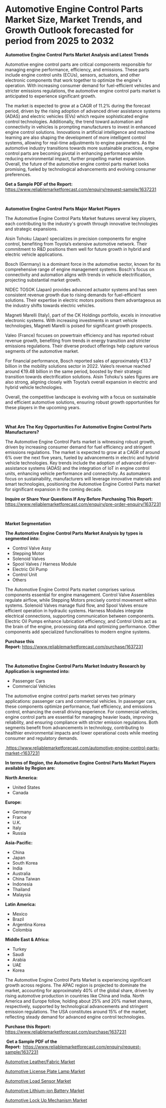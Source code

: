 <p><h1>Automotive Engine Control Parts Market Size, Market Trends, and Growth Outlook forecasted for period from 2025 to 2032</h1></p><p><strong>Automotive Engine Control Parts Market Analysis and Latest Trends</strong></p>
<p><p>Automotive engine control parts are critical components responsible for managing engine performance, efficiency, and emissions. These parts include engine control units (ECUs), sensors, actuators, and other electronic components that work together to optimize the engine's operation. With increasing consumer demand for fuel-efficient vehicles and stricter emissions regulations, the automotive engine control parts market is anticipated to experience significant growth.</p><p>The market is expected to grow at a CAGR of 11.2% during the forecast period, driven by the rising adoption of advanced driver assistance systems (ADAS) and electric vehicles (EVs) which require sophisticated engine control technologies. Additionally, the trend toward automation and connectivity in vehicles is prompting manufacturers to invest in enhanced engine control solutions. Innovations in artificial intelligence and machine learning are also shaping the development of more intelligent control systems, allowing for real-time adjustments to engine parameters. As the automotive industry transitions towards more sustainable practices, engine control parts are becoming pivotal in enhancing performance while reducing environmental impact, further propelling market expansion. Overall, the future of the automotive engine control parts market looks promising, fueled by technological advancements and evolving consumer preferences.</p></p>
<p><strong>Get a Sample PDF of the Report:&nbsp;</strong> <a href="https://www.reliablemarketforecast.com/enquiry/request-sample/1637231?utm_campaign=1890&utm_medium=2&utm_source=Github&utm_content=ia&utm_term=23032025&utm_id=automotive-engine-control-parts">https://www.reliablemarketforecast.com/enquiry/request-sample/1637231</a></p>
<p>&nbsp;</p>
<p><strong>Automotive Engine Control Parts Major Market Players</strong></p>
<p><p>The Automotive Engine Control Parts Market features several key players, each contributing to the industry's growth through innovative technologies and strategic expansions. </p><p>Aisin Tohoku (Japan) specializes in precision components for engine control, benefiting from Toyota’s extensive automotive network. Their commitment to R&D positions them well for future growth in hybrid and electric vehicle applications.</p><p>Bosch (Germany) is a dominant force in the automotive sector, known for its comprehensive range of engine management systems. Bosch's focus on connectivity and automation aligns with trends in vehicle electrification, projecting substantial market growth.</p><p>NIDEC TOSOK (Japan) provides advanced actuator systems and has seen consistent revenue growth due to rising demands for fuel-efficient solutions. Their expertise in electric motors positions them advantageous as the industry shifts towards electric vehicles.</p><p>Magneti Marelli (Italy), part of the CK Holdings portfolio, excels in innovative electronic systems. With increasing investments in smart vehicle technologies, Magneti Marelli is poised for significant growth prospects.</p><p>Valeo (France) focuses on powertrain efficiency and has reported robust revenue growth, benefiting from trends in energy transition and stricter emissions regulations. Their diverse product offerings help capture various segments of the automotive market.</p><p>For financial performance, Bosch reported sales of approximately €13.7 billion in the mobility solutions sector in 2022. Valeo’s revenue reached around €19.48 billion in the same period, boosted by their strategic transition towards electrification solutions. Aisin Tohoku's sales figures are also strong, aligning closely with Toyota’s overall expansion in electric and hybrid vehicle technologies.</p><p>Overall, the competitive landscape is evolving with a focus on sustainable and efficient automotive solutions, ensuring robust growth opportunities for these players in the upcoming years.</p></p>
<p>&nbsp;</p>
<p><strong>What Are The Key Opportunities For Automotive Engine Control Parts Manufacturers?</strong></p>
<p><p>The Automotive Engine Control Parts market is witnessing robust growth, driven by increasing consumer demand for fuel efficiency and stringent emissions regulations. The market is expected to grow at a CAGR of around 6% over the next five years, fueled by advancements in electric and hybrid vehicle technologies. Key trends include the adoption of advanced driver-assistance systems (ADAS) and the integration of IoT in engine control units, enhancing vehicle performance and connectivity. As automakers focus on sustainability, manufacturers will leverage innovative materials and smart technologies, positioning the Automotive Engine Control Parts market for significant expansion in the coming decade.</p></p>
<p><strong>Inquire or Share Your Questions If Any Before Purchasing This Report:</strong> <a href="https://www.reliablemarketforecast.com/enquiry/pre-order-enquiry/1637231?utm_campaign=1890&utm_medium=2&utm_source=Github&utm_content=ia&utm_term=23032025&utm_id=automotive-engine-control-parts">https://www.reliablemarketforecast.com/enquiry/pre-order-enquiry/1637231</a></p>
<p>&nbsp;</p>
<p><strong>Market Segmentation</strong></p>
<p><strong>The Automotive Engine Control Parts Market Analysis by types is segmented into:</strong></p>
<p><ul><li>Control Valve Assy</li><li>Stepping Motor</li><li>Solenoid Valves</li><li>Spool Valves / Harness Module</li><li>Electric Oil Pump</li><li>Control Unit</li><li>Others</li></ul></p>
<p><p>The Automotive Engine Control Parts market comprises various components essential for engine management. Control Valve Assemblies regulate airflow, while Stepping Motors precisely control movement within systems. Solenoid Valves manage fluid flow, and Spool Valves ensure efficient operation in hydraulic systems. Harness Modules integrate electrical connections, supporting communication between components. Electric Oil Pumps enhance lubrication efficiency, and Control Units act as the brain of the engine, processing data and optimizing performance. Other components add specialized functionalities to modern engine systems.</p></p>
<p><strong>Purchase this Report:&nbsp;</strong><a href="https://www.reliablemarketforecast.com/purchase/1637231?utm_campaign=1890&utm_medium=2&utm_source=Github&utm_content=ia&utm_term=23032025&utm_id=automotive-engine-control-parts">https://www.reliablemarketforecast.com/purchase/1637231</a></p>
<p>&nbsp;</p>
<p><strong>The Automotive Engine Control Parts Market Industry Research by Application is segmented into:</strong></p>
<p><ul><li>Passenger Cars</li><li>Commercial Vehicles</li></ul></p>
<p><p>The automotive engine control parts market serves two primary applications: passenger cars and commercial vehicles. In passenger cars, these components optimize performance, fuel efficiency, and emissions control, enhancing the overall driving experience. For commercial vehicles, engine control parts are essential for managing heavier loads, improving reliability, and ensuring compliance with stricter emission regulations. Both segments benefit from advancements in technology, contributing to healthier environmental impacts and lower operational costs while meeting consumer and regulatory demands.</p></p>
<p><a href="https://www.reliablemarketforecast.com/automotive-engine-control-parts-market-r1637231?utm_campaign=1890&utm_medium=2&utm_source=Github&utm_content=ia&utm_term=23032025&utm_id=automotive-engine-control-parts">&nbsp;https://www.reliablemarketforecast.com/automotive-engine-control-parts-market-r1637231</a></p>
<p><strong>In terms of Region, the Automotive Engine Control Parts Market Players available by Region are:</strong></p>
<p>
    <p> <strong> North America: </strong>
        <ul>
            <li>United States</li>
            <li>Canada</li>
        </ul>
        </p> 
    <p> <strong> Europe: </strong>
        <ul>
            <li>Germany</li>
            <li>France</li>
            <li>U.K.</li>
            <li>Italy</li>
            <li>Russia</li>
        </ul>
        </p> 
    <p> <strong> Asia-Pacific: </strong>
        <ul>
            <li>China</li>
            <li>Japan</li>
            <li>South Korea</li>
            <li>India</li>
            <li>Australia</li>
            <li>China Taiwan</li>
            <li>Indonesia</li>
            <li>Thailand</li>
            <li>Malaysia</li>
        </ul>
        </p> 
    <p> <strong> Latin America: </strong>
        <ul>
            <li>Mexico</li>
            <li>Brazil</li>
            <li>Argentina Korea</li>
            <li>Colombia</li>
        </ul>
        </p> 
    <p> <strong> Middle East & Africa: </strong>
        <ul>
            <li>Turkey</li>
            <li>Saudi</li>
            <li>Arabia</li>
            <li>UAE</li>
            <li>Korea</li>
        </ul>
    </p>
    </p>
<p><p>The Automotive Engine Control Parts Market is experiencing significant growth across regions. The APAC region is projected to dominate the market, accounting for approximately 40% of the global share, driven by rising automotive production in countries like China and India. North America and Europe follow, holding about 25% and 20% market shares, respectively, supported by technological advancements and stringent emission regulations. The USA constitutes around 15% of the market, reflecting steady demand for advanced engine control technologies.</p></p>
<p><strong>Purchase this Report: </strong><a href="https://www.reliablemarketforecast.com/purchase/1637231?utm_campaign=1890&utm_medium=2&utm_source=Github&utm_content=ia&utm_term=23032025&utm_id=automotive-engine-control-parts">https://www.reliablemarketforecast.com/purchase/1637231</a></p>
<p>&nbsp;<strong>Get a Sample PDF of the Report:&nbsp;&nbsp;</strong><a href="https://www.reliablemarketforecast.com/enquiry/request-sample/1637231?utm_campaign=1890&utm_medium=2&utm_source=Github&utm_content=ia&utm_term=23032025&utm_id=automotive-engine-control-parts">https://www.reliablemarketforecast.com/enquiry/request-sample/1637231</a></p>
<p><strong></strong></p>
<p><p><a href="https://github.com/hatlepigna2s/Market-Research-Report-List-1/blob/main/automotive-leatherfabric-market.md?utm_campaign=1890&utm_medium=2&utm_source=Github&utm_content=ia&utm_term=23032025&utm_id=automotive-engine-control-parts">Automotive Leather/Fabric Market</a></p><p><a href="https://github.com/wantadhagino/Market-Research-Report-List-1/blob/main/automotive-license-plate-lamp-market.md?utm_campaign=1890&utm_medium=2&utm_source=Github&utm_content=ia&utm_term=23032025&utm_id=automotive-engine-control-parts">Automotive License Plate Lamp Market</a></p><p><a href="https://github.com/vestadjogile/Market-Research-Report-List-1/blob/main/automotive-load-sensor-market.md?utm_campaign=1890&utm_medium=2&utm_source=Github&utm_content=ia&utm_term=23032025&utm_id=automotive-engine-control-parts">Automotive Load Sensor Market</a></p><p><a href="https://github.com/lelahokendo/Market-Research-Report-List-1/blob/main/automotive-lithium-ion-battery-market.md?utm_campaign=1890&utm_medium=2&utm_source=Github&utm_content=ia&utm_term=23032025&utm_id=automotive-engine-control-parts">Automotive Lithium-ion Battery Market</a></p><p><a href="https://github.com/eskelimaksic/Market-Research-Report-List-1/blob/main/automotive-lock-up-mechanism-market.md?utm_campaign=1890&utm_medium=2&utm_source=Github&utm_content=ia&utm_term=23032025&utm_id=automotive-engine-control-parts">Automotive Lock Up Mechanism Market</a></p></p>